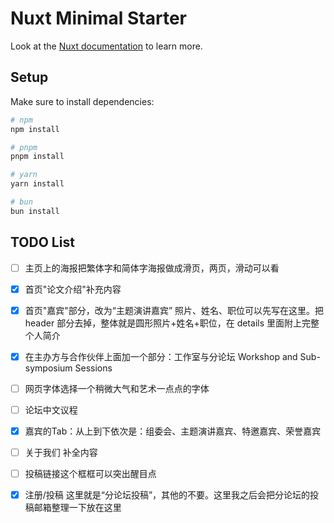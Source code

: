 # Nuxt Minimal Starter

Look at the [Nuxt documentation](https://nuxt.com/docs/getting-started/introduction) to learn more.

## Setup

Make sure to install dependencies:

```bash
# npm
npm install

# pnpm
pnpm install

# yarn
yarn install

# bun
bun install
```

## TODO List

 - [ ] 主页上的海报把繁体字和简体字海报做成滑页，两页，滑动可以看
 - [x] 首页"论文介绍"补充内容
 - [x] 首页"嘉宾"部分，改为“主题演讲嘉宾” 照片、姓名、职位可以先写在这里。把 header 部分去掉，整体就是圆形照片+姓名+职位，在 details 里面附上完整个人简介
 - [x] 在主办方与合作伙伴上面加一个部分：工作室与分论坛 Workshop and Sub-symposium Sessions
 - [ ] 网页字体选择一个稍微大气和艺术一点点的字体
 - [ ] 论坛中文议程
 - [x] 嘉宾的Tab：从上到下依次是：组委会、主题演讲嘉宾、特邀嘉宾、荣誉嘉宾
 - [ ] 关于我们 补全内容
 - [ ] 投稿链接这个框框可以突出醒目点
 - [x] 注册/投稿 这里就是“分论坛投稿”，其他的不要。这里我之后会把分论坛的投稿邮箱整理一下放在这里

